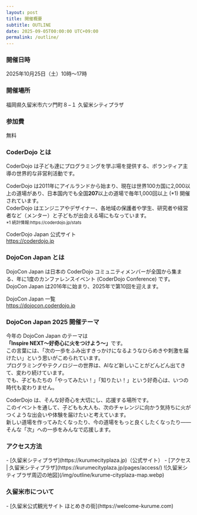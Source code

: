 ```yaml
---
layout: post
title: 開催概要
subtitle: OUTLINE
date: 2025-09-05T00:00:00 UTC+09:00
permalink: /outline/
---
```

<h3>開催日時</h3>
<time>2025年10月25日（土）10時〜17時</time>

<h3>開催場所</h3>
福岡県久留米市六ツ門町８−１
久留米シティプラザ

<h3>参加費</h3>
無料

<h3>CoderDojo とは</h3>
<p class="mb-4">
  CoderDojo は子ども達にプログラミングを学ぶ場を提供する、ボランティア主導の世界的な非営利活動です。
</p>

<p class="mb-4">
  CoderDojo は2011年にアイルランドから始まり、現在は世界100カ国に2,000以上の道場があり、日本国内でも全国<strong>207</strong>以上の道場で毎年1,000回以上 (*1) 開催されています。<br />
  CoderDojo はエンジニアやデザイナー、各地域の保護者や学生、研究者や経営者など（メンター）と子どもが出会える場にもなっています。<br />
  <small>*1 統計情報:https://coderdojo.jp/stats</small>
</p>

CoderDojo Japan 公式サイト<br />
<a href="https://coderdojo.jp" target="_blank">https://coderdojo.jp</a>

<h3>DojoCon Japan とは</h3>
<p class="mb-4">
  DojoCon Japan は日本の CoderDojo コミュニティメンバーが全国から集まる、年に1度のカンファレンスイベント (CoderDojo Conference) です。<br />
  DojoCon Japan は2016年に始まり、2025年で第10回を迎えます。
</p>

DojoCon Japan 一覧<br />
<a href="https://dojocon.coderdojo.jp" target="_blank">https://dojocon.coderdojo.jp</a>

<h3>DojoCon Japan 2025 開催テーマ</h3>
<p class="mb-4">
  今年の DojoCon Japan のテーマは<strong>「Inspire NEXT〜好奇心に火をつけよう〜」</strong>です。<br />
  この言葉には、「次の一歩をふみ出すきっかけになるようなひらめきや刺激を届けたい」という思いがこめられています。<br />
  プログラミングやテクノロジーの世界は、AIなど新しいことがどんどん出てきて、変わり続けています。<br />
  でも、子どもたちの「やってみたい！」「知りたい！」という好奇心は、いつの時代も変わりません。
</p>
<p class="mb-4">
  CoderDojo は、そんな好奇心を大切にし、応援する場所です。<br />
  このイベントを通して、子どもも大人も、次のチャレンジに向かう気持ちに火がつくような出会いや体験を届けたいと考えています。<br />
  新しい道場を作ってみたくなったり、今の道場をもっと良くしたくなったり――<br />
  そんな「次」への一歩をみんなで応援します。
</p>

<h3>アクセス方法</h3>
- [久留米シティプラザ](https://kurumecityplaza.jp)（公式サイト）
- [アクセス | 久留米シティプラザ](https://kurumecityplaza.jp/pages/access/)
![久留米シティプラザ周辺の地図](/img/outline/kurume-cityplaza-map.webp)

<h3>久留米市について</h3>
- [久留米公式観光サイト ほとめきの街](https://welcome-kurume.com)
